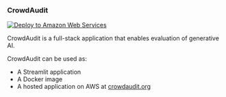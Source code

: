 ### CrowdAudit

[![Deploy to Amazon Web Services](https://github.com/Tiger-Du/CrowdAudit/actions/workflows/deploy_aws_ecs.yml/badge.svg)](https://github.com/Tiger-Du/CrowdAudit/actions/workflows/deploy_aws_ecs.yml)

CrowdAudit is a full-stack application that enables evaluation of generative AI.

CrowdAudit can be used as:

- A Streamlit application
- A Docker image
- A hosted application on AWS at [crowdaudit.org](https://crowdaudit.org)

